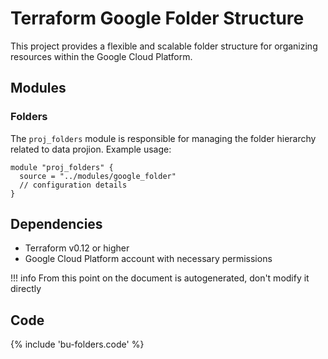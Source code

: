 # Terraform Google Folder Structure

This project provides a flexible and scalable folder structure for organizing resources within the Google Cloud Platform.


## Modules

### Folders
The `proj_folders` module is responsible for managing the folder hierarchy related to data projion.
Example usage:
```hcl
module "proj_folders" {
  source = "../modules/google_folder"
  // configuration details
}
```

## Dependencies

- Terraform v0.12 or higher
- Google Cloud Platform account with necessary permissions

!!! info
    From this point on the document is autogenerated, don't modify it directly
    
## Code

{% include 'bu-folders.code' %}
